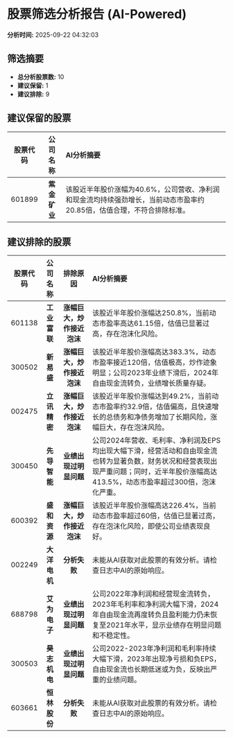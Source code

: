 # 股票筛选分析报告 (AI-Powered)

**分析时间:** 2025-09-22 04:32:03

## 筛选摘要

- **总分析股票数:** 10
- **建议保留:** 1
- **建议排除:** 9

## 建议保留的股票

| 股票代码 | 公司名称 | AI分析摘要 |
|:---:|:---:|:---|
| 601899 | **紫金矿业** | 该股近半年股价涨幅为40.6%，公司营收、净利润和现金流均持续强劲增长，当前动态市盈率约20.85倍，估值合理，不符合排除标准。 |

## 建议排除的股票

| 股票代码 | 公司名称 | 排除原因 | AI分析摘要 |
|:---:|:---:|:---:|:---|
| 601138 | **工业富联** | **涨幅巨大，炒作接近泡沫** | 该股近半年股价涨幅达250.8%，当前动态市盈率高达61.15倍，估值已显著过高，存在泡沫化风险。 |
| 300502 | **新易盛** | **涨幅巨大，炒作接近泡沫** | 该股近半年股价涨幅高达383.3%，动态市盈率接近120倍，估值极高，炒作迹象明显；公司2023年业绩下滑后，2024年自由现金流转负，业绩增长质量存疑。 |
| 002475 | **立讯精密** | **涨幅巨大，炒作接近泡沫** | 该股近半年股价涨幅达到49.2%，当前动态市盈率约32.9倍，估值偏高，且快速增长的总债务和净债务增加了长期风险，涨幅巨大，存在泡沫风险。 |
| 300450 | **先导智能** | **业绩出现过明显问题** | 公司2024年营收、毛利率、净利润及EPS均出现大幅下滑，经营活动和自由现金流也转为显著负数，财务状况和经营表现出现严重问题；同时，近半年股价涨幅高达413.5%，动态市盈率超过300倍，泡沫化严重。 |
| 600392 | **盛和资源** | **涨幅巨大，炒作接近泡沫** | 该股近半年股价涨幅高达226.4%，当前动态市盈率超过60倍，估值已显著过高，存在泡沫化风险，即使公司业绩表现良好。 |
| 002249 | **大洋电机** | **分析失败** | 未能从AI获取对此股票的有效分析。请检查日志中AI的原始响应。 |
| 688798 | **艾为电子** | **业绩出现过明显问题** | 公司2022年净利润和经营现金流转负，2023年毛利率和净利润大幅下滑，2024年自由现金流再度转负且盈利能力仍未恢复至2021年水平，显示业绩存在明显问题和不稳定性。 |
| 300503 | **昊志机电** | **业绩出现过明显问题** | 公司2022-2023年净利润和毛利率持续大幅下滑，2023年出现净亏损和负EPS，自由现金流也长期低迷或为负，反映出严重的业绩问题。 |
| 603661 | **恒林股份** | **分析失败** | 未能从AI获取对此股票的有效分析。请检查日志中AI的原始响应。 |
